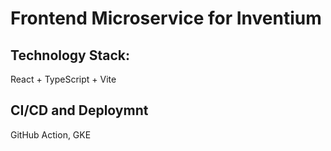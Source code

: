 # Frontend Microservice for Inventium

## Technology Stack:

React + TypeScript + Vite

## CI/CD and Deploymnt

GitHub Action, GKE
